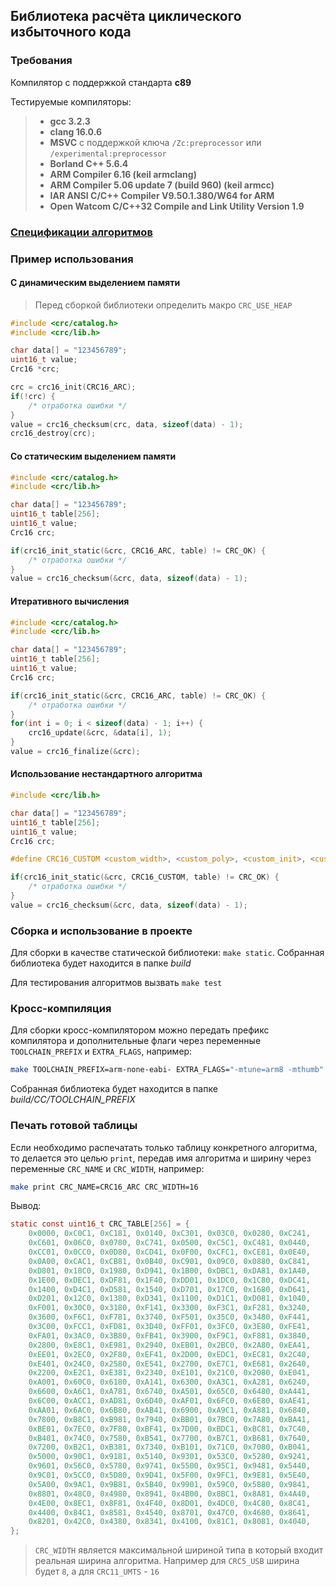 ## Библиотека расчёта циклического избыточного кода

### Требования
Компилятор с поддержкой стандарта **c89**

Тестируемые компиляторы:
> - **gcc 3.2.3**
> - **clang 16.0.6**
> - **MSVC** c поддержкой ключа `/Zc:preprocessor` или `/experimental:preprocessor`
> - **Borland C++ 5.6.4**
> - **ARM Compiler 6.16 (keil armclang)**
> - **ARM Compiler 5.06 update 7 (build 960) (keil armcc)**
> - **IAR ANSI C/C++ Compiler V9.50.1.380/W64 for ARM**
> - **Open Watcom C/C++32 Compile and Link Utility Version 1.9**

### [Спецификации алгоритмов](./CATALOG.md)

### Пример использования
#### С динамическим выделением памяти
> Перед сборкой библиотеки определить макро `CRC_USE_HEAP`
```c
#include <crc/catalog.h>
#include <crc/lib.h>

char data[] = "123456789";
uint16_t value;
Crc16 *crc;

crc = crc16_init(CRC16_ARC);
if(!crc) {
    /* отработка ошибки */
}
value = crc16_checksum(crc, data, sizeof(data) - 1);
crc16_destroy(crc);
```

#### Со статическим выделением памяти
```c
#include <crc/catalog.h>
#include <crc/lib.h>

char data[] = "123456789";
uint16_t table[256];
uint16_t value;
Crc16 crc;

if(crc16_init_static(&crc, CRC16_ARC, table) != CRC_OK) {
    /* отработка ошибки */
}
value = crc16_checksum(&crc, data, sizeof(data) - 1);
```

#### Итеративного вычисления
```c
#include <crc/catalog.h>
#include <crc/lib.h>

char data[] = "123456789";
uint16_t table[256];
uint16_t value;
Crc16 crc;

if(crc16_init_static(&crc, CRC16_ARC, table) != CRC_OK) {
    /* отработка ошибки */
}
for(int i = 0; i < sizeof(data) - 1; i++) {
    crc16_update(&crc, &data[i], 1);
}
value = crc16_finalize(&crc);
```

#### Использование нестандартного алгоритма
```c
#include <crc/lib.h>

char data[] = "123456789";
uint16_t table[256];
uint16_t value;
Crc16 crc;

#define CRC16_CUSTOM <custom_width>, <custom_poly>, <custom_init>, <custom_refin>, <custom_refout>, <custom_xorout>, <custom_check>, <custom_residue>

if(crc16_init_static(&crc, CRC16_CUSTOM, table) != CRC_OK) {
    /* отработка ошибки */
}
value = crc16_checksum(&crc, data, sizeof(data) - 1);
```

### Сборка и использование в проекте
Для сборки в качестве статической библиотеки: `make static`. Собранная библиотека будет находится в папке *build*

Для тестирования алгоритмов вызвать `make test`

### Кросс-компиляция
Для сборки кросс-компилятором можно передать префикс компилятора и дополнительные флаги через переменные `TOOLCHAIN_PREFIX` и `EXTRA_FLAGS`, например:
```bash
make TOOLCHAIN_PREFIX=arm-none-eabi- EXTRA_FLAGS="-mtune=arm8 -mthumb" static
```
Собранная библиотека будет находится в папке *build/$CC/$TOOLCHAIN_PREFIX*

### Печать готовой таблицы
Если необходимо распечатать только таблицу конкретного алгоритма, то делается это целью `print`, передав имя алгоритма и ширину через переменные `CRC_NAME` и `CRC_WIDTH`, например:
```bash
make print CRC_NAME=CRC16_ARC CRC_WIDTH=16
```
Вывод:
```c
static const uint16_t CRC_TABLE[256] = {
    0x0000, 0xC0C1, 0xC181, 0x0140, 0xC301, 0x03C0, 0x0280, 0xC241,
    0xC601, 0x06C0, 0x0780, 0xC741, 0x0500, 0xC5C1, 0xC481, 0x0440,
    0xCC01, 0x0CC0, 0x0D80, 0xCD41, 0x0F00, 0xCFC1, 0xCE81, 0x0E40,
    0x0A00, 0xCAC1, 0xCB81, 0x0B40, 0xC901, 0x09C0, 0x0880, 0xC841,
    0xD801, 0x18C0, 0x1980, 0xD941, 0x1B00, 0xDBC1, 0xDA81, 0x1A40,
    0x1E00, 0xDEC1, 0xDF81, 0x1F40, 0xDD01, 0x1DC0, 0x1C80, 0xDC41,
    0x1400, 0xD4C1, 0xD581, 0x1540, 0xD701, 0x17C0, 0x1680, 0xD641,
    0xD201, 0x12C0, 0x1380, 0xD341, 0x1100, 0xD1C1, 0xD081, 0x1040,
    0xF001, 0x30C0, 0x3180, 0xF141, 0x3300, 0xF3C1, 0xF281, 0x3240,
    0x3600, 0xF6C1, 0xF781, 0x3740, 0xF501, 0x35C0, 0x3480, 0xF441,
    0x3C00, 0xFCC1, 0xFD81, 0x3D40, 0xFF01, 0x3FC0, 0x3E80, 0xFE41,
    0xFA01, 0x3AC0, 0x3B80, 0xFB41, 0x3900, 0xF9C1, 0xF881, 0x3840,
    0x2800, 0xE8C1, 0xE981, 0x2940, 0xEB01, 0x2BC0, 0x2A80, 0xEA41,
    0xEE01, 0x2EC0, 0x2F80, 0xEF41, 0x2D00, 0xEDC1, 0xEC81, 0x2C40,
    0xE401, 0x24C0, 0x2580, 0xE541, 0x2700, 0xE7C1, 0xE681, 0x2640,
    0x2200, 0xE2C1, 0xE381, 0x2340, 0xE101, 0x21C0, 0x2080, 0xE041,
    0xA001, 0x60C0, 0x6180, 0xA141, 0x6300, 0xA3C1, 0xA281, 0x6240,
    0x6600, 0xA6C1, 0xA781, 0x6740, 0xA501, 0x65C0, 0x6480, 0xA441,
    0x6C00, 0xACC1, 0xAD81, 0x6D40, 0xAF01, 0x6FC0, 0x6E80, 0xAE41,
    0xAA01, 0x6AC0, 0x6B80, 0xAB41, 0x6900, 0xA9C1, 0xA881, 0x6840,
    0x7800, 0xB8C1, 0xB981, 0x7940, 0xBB01, 0x7BC0, 0x7A80, 0xBA41,
    0xBE01, 0x7EC0, 0x7F80, 0xBF41, 0x7D00, 0xBDC1, 0xBC81, 0x7C40,
    0xB401, 0x74C0, 0x7580, 0xB541, 0x7700, 0xB7C1, 0xB681, 0x7640,
    0x7200, 0xB2C1, 0xB381, 0x7340, 0xB101, 0x71C0, 0x7080, 0xB041,
    0x5000, 0x90C1, 0x9181, 0x5140, 0x9301, 0x53C0, 0x5280, 0x9241,
    0x9601, 0x56C0, 0x5780, 0x9741, 0x5500, 0x95C1, 0x9481, 0x5440,
    0x9C01, 0x5CC0, 0x5D80, 0x9D41, 0x5F00, 0x9FC1, 0x9E81, 0x5E40,
    0x5A00, 0x9AC1, 0x9B81, 0x5B40, 0x9901, 0x59C0, 0x5880, 0x9841,
    0x8801, 0x48C0, 0x4980, 0x8941, 0x4B00, 0x8BC1, 0x8A81, 0x4A40,
    0x4E00, 0x8EC1, 0x8F81, 0x4F40, 0x8D01, 0x4DC0, 0x4C80, 0x8C41,
    0x4400, 0x84C1, 0x8581, 0x4540, 0x8701, 0x47C0, 0x4680, 0x8641,
    0x8201, 0x42C0, 0x4380, 0x8341, 0x4100, 0x81C1, 0x8081, 0x4040,
};
```
> `CRC_WIDTH` является максимальной шириной типа в который входит реальная ширина алгоритма. Например для `CRC5_USB` ширина будет `8`, а для `CRC11_UMTS` - `16`
